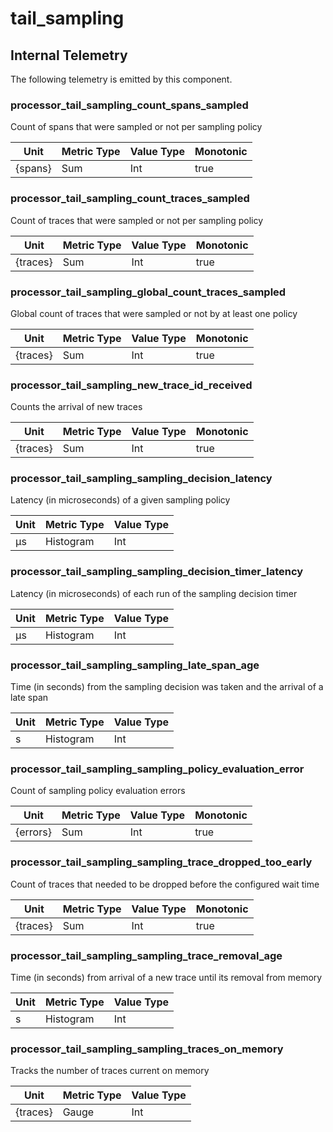 [comment]: <> (Code generated by mdatagen. DO NOT EDIT.)

# tail_sampling

## Internal Telemetry

The following telemetry is emitted by this component.

### processor_tail_sampling_count_spans_sampled

Count of spans that were sampled or not per sampling policy

| Unit | Metric Type | Value Type | Monotonic |
| ---- | ----------- | ---------- | --------- |
| {spans} | Sum | Int | true |

### processor_tail_sampling_count_traces_sampled

Count of traces that were sampled or not per sampling policy

| Unit | Metric Type | Value Type | Monotonic |
| ---- | ----------- | ---------- | --------- |
| {traces} | Sum | Int | true |

### processor_tail_sampling_global_count_traces_sampled

Global count of traces that were sampled or not by at least one policy

| Unit | Metric Type | Value Type | Monotonic |
| ---- | ----------- | ---------- | --------- |
| {traces} | Sum | Int | true |

### processor_tail_sampling_new_trace_id_received

Counts the arrival of new traces

| Unit | Metric Type | Value Type | Monotonic |
| ---- | ----------- | ---------- | --------- |
| {traces} | Sum | Int | true |

### processor_tail_sampling_sampling_decision_latency

Latency (in microseconds) of a given sampling policy

| Unit | Metric Type | Value Type |
| ---- | ----------- | ---------- |
| µs | Histogram | Int |

### processor_tail_sampling_sampling_decision_timer_latency

Latency (in microseconds) of each run of the sampling decision timer

| Unit | Metric Type | Value Type |
| ---- | ----------- | ---------- |
| µs | Histogram | Int |

### processor_tail_sampling_sampling_late_span_age

Time (in seconds) from the sampling decision was taken and the arrival of a late span

| Unit | Metric Type | Value Type |
| ---- | ----------- | ---------- |
| s | Histogram | Int |

### processor_tail_sampling_sampling_policy_evaluation_error

Count of sampling policy evaluation errors

| Unit | Metric Type | Value Type | Monotonic |
| ---- | ----------- | ---------- | --------- |
| {errors} | Sum | Int | true |

### processor_tail_sampling_sampling_trace_dropped_too_early

Count of traces that needed to be dropped before the configured wait time

| Unit | Metric Type | Value Type | Monotonic |
| ---- | ----------- | ---------- | --------- |
| {traces} | Sum | Int | true |

### processor_tail_sampling_sampling_trace_removal_age

Time (in seconds) from arrival of a new trace until its removal from memory

| Unit | Metric Type | Value Type |
| ---- | ----------- | ---------- |
| s | Histogram | Int |

### processor_tail_sampling_sampling_traces_on_memory

Tracks the number of traces current on memory

| Unit | Metric Type | Value Type |
| ---- | ----------- | ---------- |
| {traces} | Gauge | Int |

